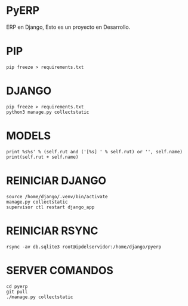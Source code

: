 # PyERP
ERP en Django, Esto es un proyecto en Desarrollo.


# PIP
```
pip freeze > requirements.txt
```

# DJANGO
```
pip freeze > requirements.txt
python3 manage.py collectstatic
```

# MODELS
```
print %s%s' % (self.rut and ('[%s] ' % self.rut) or '', self.name)
print(self.rut + self.name)
```

# REINICIAR DJANGO
```
source /home/django/.venv/bin/activate
manage.py collectstatic
supervisor ctl restart django_app
```

# REINICIAR RSYNC
```
rsync -av db.sqlite3 root@ipdelservidor:/home/django/pyerp
```

# SERVER COMANDOS
```
cd pyerp
git pull
./manage.py collectstatic
```
